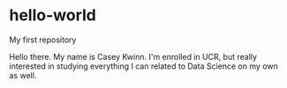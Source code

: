 # hello-world
My first repository

Hello there. My name is Casey Kwinn. I'm enrolled in UCR, but really interested in studying everything I can related to Data Science on my own as well.
